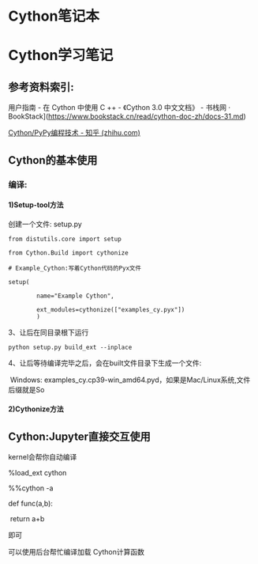 # Cython笔记本

# Cython学习笔记

## 参考资料索引:

用户指南 - 在 Cython 中使用 C ++ - 《Cython 3.0 中文文档》 - 书栈网 · BookStack](https://www.bookstack.cn/read/cython-doc-zh/docs-31.md)

[
    Cython/PyPy编程技术 - 知乎 (zhihu.com)](https://www.zhihu.com/column/c_1284193666899787776)

## Cython的基本使用

### 编译:

#### 1)Setup-tool方法

创建一个文件: setup.py

```
from distutils.core import setup

from Cython.Build import cythonize

# Example_Cython:写着Cython代码的Pyx文件

setup(

        name="Example Cython",

        ext_modules=cythonize(["examples_cy.pyx"])
        )

```

3、让后在同目录根下运行

    python setup.py build_ext --inplace

4、让后等待编译完毕之后，会在built文件目录下生成一个文件:

​	Windows: examples_cy.cp39-win_amd64.pyd，如果是Mac/Linux系统,文件后缀就是So

#### 2)Cythonize方法





## Cython:Jupyter直接交互使用


kernel会帮你自动编译

%load_ext cython

%%cython -a

def func(a,b):

​	return a+b

即可

可以使用后台帮忙编译加载 Cython计算函数
